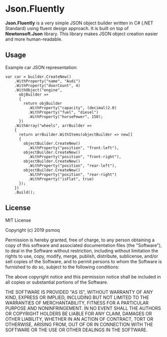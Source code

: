 # Json.Fluently

**Json.Fluently** is a very simple JSON object builder written in C# (.NET Standard) using fluent design approach. It is built on top of **Newtonsoft.Json** library. This library makes JSON object creation easier and more human-readable.

## Usage

Example car JSON representation:

	var car = builder.CreateNew()
        .WithProperty("name", "Audi")
        .WithProperty("doorCount", 4)
        .WithObject("engine",
          objBuilder =>
          {
            return objBuilder
              .WithProperty("capacity", (decimal)2.0)
              .WithProperty("fuel", "diesel")
              .WithProperty("horsePower", 150);
          })
        .WithArray("wheels", arrBuilder =>
        {
          return arrBuilder.WithItems(objectBuilder => new[]
          {
            objectBuilder.CreateNew()
              .WithProperty("position", "front-left"),
            objectBuilder.CreateNew()
              .WithProperty("position", "front-right"),
            objectBuilder.CreateNew()
              .WithProperty("position", "rear-left"),
            objectBuilder.CreateNew()
              .WithProperty("position", "rear-right")
              .WithProperty("isFlat", true)
          });
        })
        .Build();

## License

MIT License

Copyright (c) 2019 psmoq

Permission is hereby granted, free of charge, to any person obtaining a copy
of this software and associated documentation files (the "Software"), to deal
in the Software without restriction, including without limitation the rights
to use, copy, modify, merge, publish, distribute, sublicense, and/or sell
copies of the Software, and to permit persons to whom the Software is
furnished to do so, subject to the following conditions:

The above copyright notice and this permission notice shall be included in all
copies or substantial portions of the Software.

THE SOFTWARE IS PROVIDED "AS IS", WITHOUT WARRANTY OF ANY KIND, EXPRESS OR
IMPLIED, INCLUDING BUT NOT LIMITED TO THE WARRANTIES OF MERCHANTABILITY,
FITNESS FOR A PARTICULAR PURPOSE AND NONINFRINGEMENT. IN NO EVENT SHALL THE
AUTHORS OR COPYRIGHT HOLDERS BE LIABLE FOR ANY CLAIM, DAMAGES OR OTHER
LIABILITY, WHETHER IN AN ACTION OF CONTRACT, TORT OR OTHERWISE, ARISING FROM,
OUT OF OR IN CONNECTION WITH THE SOFTWARE OR THE USE OR OTHER DEALINGS IN THE
SOFTWARE.
